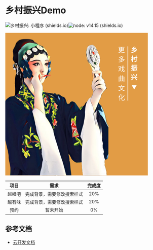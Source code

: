 
# 乡村振兴Demo



![乡村振兴: 小程序 (shields.io)](https://img.shields.io/badge/乡村振兴-小程序-brightgreen)![node: v14.15 (shields.io)](https://img.shields.io/badge/node-v14.15-yellow)



<img src="miniprogram\images\markdown\banner.png" alt="banner" style="zoom:75%;" />



|  项目 | 需求  |完成度 |
| :-----:| :----: | :----: |
| 越唱吧 | 完成背景，需要修改搜索样式 |20%|
| 越有味 | 完成背景，需要修改搜索样式 |20%|
| 预约   | 暂未开始                |0%|

## 参考文档

- [云开发文档](https://developers.weixin.qq.com/miniprogram/dev/wxcloud/basis/getting-started.html)

